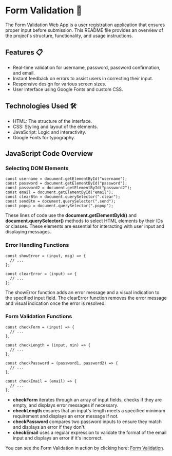 # Form Validation 📝

The Form Validation Web App is a user registration application that ensures proper input before submission. This README file provides an overview of the project's structure, functionality, and usage instructions.

## Features 📋

- Real-time validation for username, password, password confirmation, and email.
- Instant feedback on errors to assist users in correcting their input.
- Responsive design for various screen sizes.
- User interface using Google Fonts and custom CSS.

## Technologies Used 🛠️

- HTML: The structure of the interface.
- CSS: Styling and layout of the elements.
- JavaScript: Logic and interactivity.
- Google Fonts for typography.

## JavaScript Code Overview

### Selecting DOM Elements

```
const username = document.getElementById("username");
const password = document.getElementById("password");
const password2 = document.getElementById("password2");
const email = document.getElementById("email");
const clearBtn = document.querySelector(".clear");
const sendBtn = document.querySelector(".send");
const popup = document.querySelector(".popup");
```

These lines of code use the **document.getElementById()** and **document.querySelector()** methods to select HTML elements by their IDs or classes. These elements are essential for interacting with user input and displaying messages.

### Error Handling Functions

```
const showError = (input, msg) => {
  // ...
};

const clearError = (input) => {
  // ...
};
```

The showError function adds an error message and a visual indication to the specified input field. The clearError function removes the error message and visual indication once the error is resolved.

### Form Validation Functions

```
const checkForm = (input) => {
  // ...
};

const checkLength = (input, min) => {
  // ...
};

const checkPassword = (password1, password2) => {
  // ...
};

const checkEmail = (email) => {
  // ...
};
```

- **checkForm** iterates through an array of input fields, checks if they are empty, and displays error messages if necessary.
- **checkLength** ensures that an input's length meets a specified minimum requirement and displays an error message if not.
- **checkPassword** compares two password inputs to ensure they match and displays an error if they don't.
- **checkEmail** uses a regular expression to validate the format of the email input and displays an error if it's incorrect.

You can see the Form Validation in action by clicking here: <a href="https://akwiecinska.github.io/Form-Validation/">Form Validation</a>.
